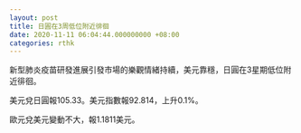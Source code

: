```yaml
---
layout: post
title: 日圓在3周低位附近徘徊
date: 2020-11-11 06:04:44.000000000 +08:00
categories: rthk
---
```


新型肺炎疫苗研發進展引發市場的樂觀情緒持續，美元靠穩，日圓在3星期低位附近徘徊。

美元兌日圓報105.33。美元指數報92.814，上升0.1%。

歐元兌美元變動不大，報1.1811美元。

